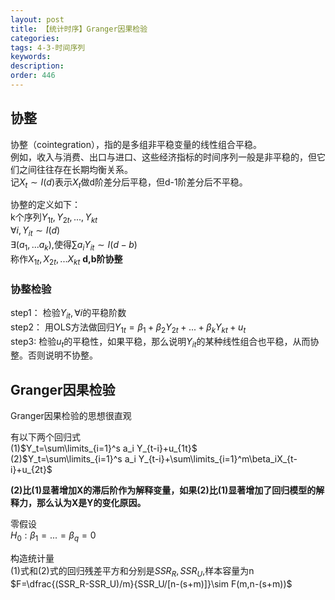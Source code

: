 ```yaml
---
layout: post
title: 【统计时序】Granger因果检验
categories:
tags: 4-3-时间序列
keywords:
description:
order: 446
---
```



## 协整
协整（cointegration），指的是多组非平稳变量的线性组合平稳。  
例如，收入与消费、出口与进口、这些经济指标的时间序列一般是非平稳的，但它们之间往往存在长期均衡关系。  
记$X_t\sim I(d)$表示$X_t$做d阶差分后平稳，但d-1阶差分后不平稳。  


协整的定义如下：  
k个序列$Y_{1t},Y_{2t},...,Y_{kt}$  
$\forall i,Y_{it}\sim I(d)$  
$\exists (a_1,...a_k),$使得$\sum a_iY_{it}\sim I(d-b)$  
称作$X_{1t},X_{2t},...X_{kt}$ **d,b阶协整**  


### 协整检验
step1： 检验$Y_{it},\forall i$的平稳阶数  
step2： 用OLS方法做回归$Y_{1t}=\beta_1+\beta_2Y_{2t}+...+\beta_kY_{kt}+u_t$  
step3: 检验$u_t$的平稳性，如果平稳，那么说明$Y_{it}$的某种线性组合也平稳，从而协整。否则说明不协整。

## Granger因果检验
Granger因果检验的思想很直观

有以下两个回归式  
(1)$Y_t=\sum\limits_{i=1}^s a_i Y_{t-i}+u_{1t}$  
(2)$Y_t=\sum\limits_{i=1}^s a_i Y_{t-i}+\sum\limits_{i=1}^m\beta_iX_{t-i}+u_{2t}$  


**(2)比(1)显著增加X的滞后阶作为解释变量，如果(2)比(1)显著增加了回归模型的解释力，那么认为X是Y的变化原因。**  


零假设  
$H_0:\beta_1=...=\beta_q=0$  


构造统计量  
(1)式和(2)式的回归残差平方和分别是$SSR_R,SSR_U$,样本容量为n  
$F=\dfrac{(SSR_R-SSR_U)/m}{SSR_U/[n-(s+m)]}\sim F(m,n-(s+m))$  
